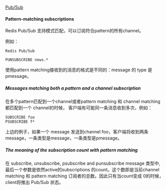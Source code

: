 [Pub/Sub](https://redis.io/topics/pubsub)

#### Pattern-matching subscriptions
Redis Pub/Sub 支持模式匹配，可以订阅符合pattern的所有channel。

例如：
```
Redis Pub/Sub

PUNSUBSCRIBE news.*
```

使用pattern matching接收到的消息的格式是不同的：message 的 type 是 pmessage。

##### Messages matching both a pattern and a channel subscription
在多个pattern匹配到一个channel或者pattern matching 和 channel matching 都匹配到一个 channel的时候，
客户端有可能同一条消息收到多次，例如：
```java_holder_method_tree
SUBSCRIBE foo
PSUBSCRIBE f*
```
上边的例子，如果一个 message 发送到channel foo，客户端将收到两条message，一条类型是message，一条类型是pmessage。

##### The meaning of the subscription count with pattern matching
在 subscribe, unsubscribe, psubscribe and punsubscribe message 类型中, 最后一个参数是依然active的subscriptions 
的count。这个数即是当前channel matching 和 pattern matching 订阅者的总数。因此只有当count变成 0的时候，client将推出 Pub/Sub 状态。
